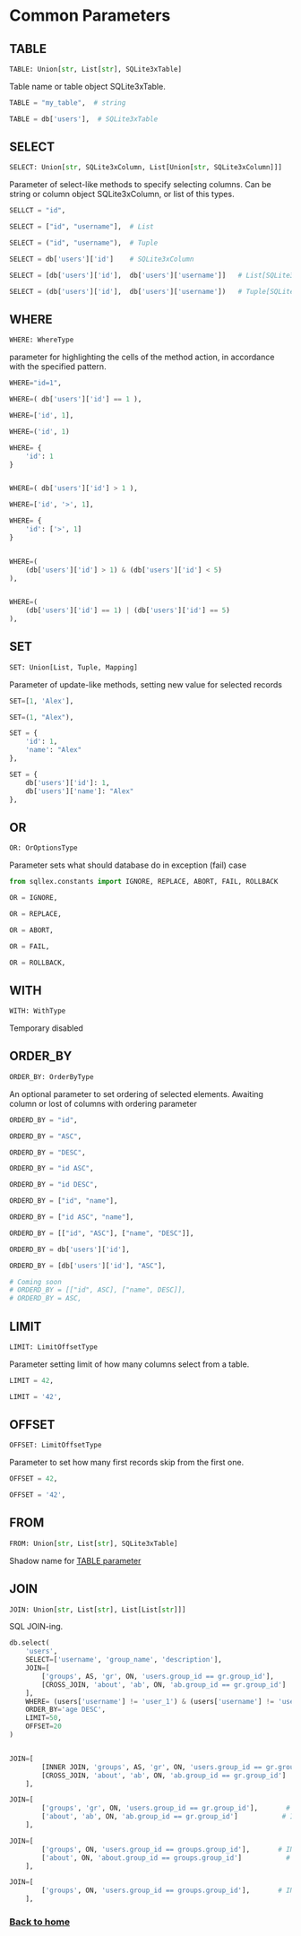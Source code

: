 # Common Parameters


## TABLE
```python
TABLE: Union[str, List[str], SQLite3xTable]
```

Table name or table object SQLite3xTable.

```python
TABLE = "my_table",  # string

TABLE = db['users'],  # SQLite3xTable
```



## SELECT
```python
SELECT: Union[str, SQLite3xColumn, List[Union[str, SQLite3xColumn]]]
```

Parameter of select-like methods to specify selecting columns. Can be string or column object SQLite3xColumn,
or list of this types.

```python
SELLCT = "id",

SELECT = ["id", "username"],  # List

SELECT = ("id", "username"),  # Tuple

SELECT = db['users']['id']    # SQLite3xColumn

SELECT = [db['users']['id'],  db['users']['username']]   # List[SQLite3xColumn]

SELECT = (db['users']['id'],  db['users']['username'])   # Tuple[SQLite3xColumn]
```



## WHERE
```python
WHERE: WhereType
```

parameter for highlighting the cells of the method action, in accordance with the specified pattern.

```python
WHERE="id=1", 

WHERE=( db['users']['id'] == 1 ),

WHERE=['id', 1],

WHERE=('id', 1)

WHERE= {
    'id': 1
}


WHERE=( db['users']['id'] > 1 ),

WHERE=['id', '>', 1],

WHERE= {
    'id': ['>', 1]
}


WHERE=(
    (db['users']['id'] > 1) & (db['users']['id'] < 5)
),


WHERE=(
    (db['users']['id'] == 1) | (db['users']['id'] == 5)
),
```


## SET
```python
SET: Union[List, Tuple, Mapping]
```

Parameter of update-like methods, setting new value for selected records

```python
SET=[1, 'Alex'],

SET=(1, "Alex"),

SET = {
    'id': 1,
    'name': "Alex"
},

SET = {
    db['users']['id']: 1,
    db['users']['name']: "Alex"
},
```



## OR
```python
OR: OrOptionsType
```

Parameter sets what should database do in exception (fail) case


```python
from sqllex.constants import IGNORE, REPLACE, ABORT, FAIL, ROLLBACK

OR = IGNORE,

OR = REPLACE,

OR = ABORT,

OR = FAIL,

OR = ROLLBACK,
```



## WITH
```python
WITH: WithType
```

Temporary disabled



## ORDER_BY
```python
ORDER_BY: OrderByType
```

An optional parameter to set ordering of selected elements. Awaiting column or lost of columns with ordering parameter

```python
ORDERD_BY = "id",

ORDERD_BY = "ASC",

ORDERD_BY = "DESC",

ORDERD_BY = "id ASC",

ORDERD_BY = "id DESC",

ORDERD_BY = ["id", "name"],

ORDERD_BY = ["id ASC", "name"],

ORDERD_BY = [["id", "ASC"], ["name", "DESC"]],

ORDERD_BY = db['users']['id'],

ORDERD_BY = [db['users']['id'], "ASC"],

# Coming soon 
# ORDERD_BY = [["id", ASC], ["name", DESC]],
# ORDERD_BY = ASC,
```


## LIMIT
```python
LIMIT: LimitOffsetType
```

Parameter setting limit of how many columns select from a table.

```python
LIMIT = 42,

LIMIT = '42',
```


## OFFSET
```python
OFFSET: LimitOffsetType
```

Parameter to set how many first records skip from the first one.

```python
OFFSET = 42,

OFFSET = '42',
```


## FROM 
```python
FROM: Union[str, List[str], SQLite3xTable]
```

Shadow name for [TABLE parameter](#table)



## JOIN
```python
JOIN: Union[str, List[str], List[List[str]]]
```

SQL JOIN-ing.

```python
db.select(
    'users',
    SELECT=['username', 'group_name', 'description'],                        
    JOIN=[                                                                   
        ['groups', AS, 'gr', ON, 'users.group_id == gr.group_id'],            # INNER JOIN by default     
        [CROSS_JOIN, 'about', 'ab', ON, 'ab.group_id == gr.group_id']        
    ],
    WHERE= (users['username'] != 'user_1') & (users['username'] != 'user_2'),
    ORDER_BY='age DESC',                                                     
    LIMIT=50,                                                                
    OFFSET=20                                                                
)


JOIN=[                                                                   
        [INNER JOIN, 'groups', AS, 'gr', ON, 'users.group_id == gr.group_id'],         
        [CROSS_JOIN, 'about', 'ab', ON, 'ab.group_id == gr.group_id']        
    ],

JOIN=[                                                                   
        ['groups', 'gr', ON, 'users.group_id == gr.group_id'],       # INNER JOIN by default    
        ['about', 'ab', ON, 'ab.group_id == gr.group_id']           # INNER JOIN by default    
    ],

JOIN=[                                                                   
        ['groups', ON, 'users.group_id == groups.group_id'],       # INNER JOIN by default    
        ['about', ON, 'about.group_id == groups.group_id']           # INNER JOIN by default    
    ],

JOIN=[                                                                   
        ['groups', ON, 'users.group_id == groups.group_id'],       # INNER JOIN by default    
    ],
```

### [Back to home](./index.md)